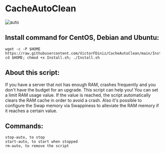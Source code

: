 # CacheAutoClean

![auto](https://user-images.githubusercontent.com/86570043/124396536-8eb5db80-dce0-11eb-891b-86b993047dd1.png)

## Install command for CentOS, Debian and Ubuntu:
```
wget -c -P $HOME https://raw.githubusercontent.com/VictorFDiniz/CacheAutoClean/main/Install.sh; cd $HOME; chmod +x Install.sh; ./Install.sh
```

## About this script:
If you have a server that not has enough RAM, crashes frequently and you don't have the budget for an upgrade. This script can help you! You can set a limit RAM usage value. If the value is reached, the script automatically clears the RAM cache in order to avoid a crash. Also it's possible to configure the Swap memory via Swappiness to alleviate the RAM memory if it reaches a certain value. 

## Commands:
```
stop-auto, to stop
start-auto, to start when stopped
rm-auto, to remove the script
```
